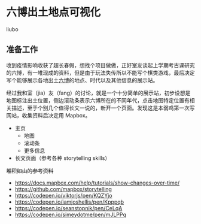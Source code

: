 # 六博出土地点可视化

liubo

## 准备工作

收到疫情影响收获了超长春假，想找个项目做做，正好室友谈起上学期考古课研究的六博，有一堆现成的资料，但是由于玩法失传所以不能写个棋类游戏，最后决定写个能够展示各地出土[六博](https://zh.wikipedia.org/wiki/%E5%85%AD%E5%8D%9A)的地点、时代以及其他信息的展示站。

经过我和室（jia）友（fang）的讨论，就是一个十分简单的展示站，初步设想是地图标注出土位置，侧边滚动条表示六博所在的不同年代，点击地图特定位置有相关描述，至于个别几个值得长文一说的，新开一个页面。发现这是本弱鸡第一次写网站，收集资料后决定用 Mapbox。

- 主页
  - 地图
  - 滚动条
  - 更多信息
- 长文页面（参考各种 storytelling skills）

<del>堆积如山的参考资料</del>

- https://docs.mapbox.com/help/tutorials/show-changes-over-time/
- https://github.com/mapbox/storytelling
- https://codepen.io/viktorjs/pen/KQZYjo
- https://codepen.io/iamjoshellis/pen/Kpppqb
- https://codepen.io/seanstopnik/pen/CeLqA
- https://codepen.io/simeydotme/pen/mJLPPq
